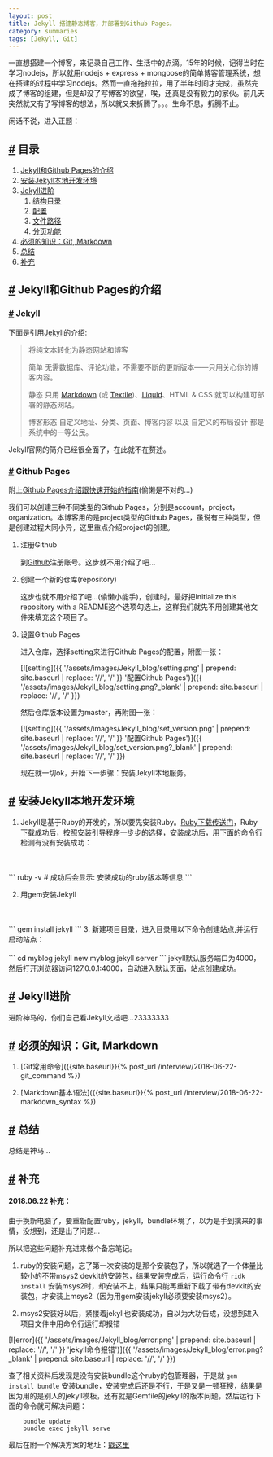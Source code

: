 ```yaml
---
layout: post
title: Jekyll 搭建静态博客，并部署到Github Pages。
category: summaries
tags: [Jekyll, Git]
---
```

一直想搭建一个博客，来记录自己工作、生活中的点滴。15年的时候，记得当时在学习nodejs，所以就用nodejs + express + mongoose的简单博客管理系统，想在搭建的过程中学习nodejs。然而一直拖拖拉拉，用了半年时间才完成，虽然完成了博客的组建，但是却没了写博客的欲望，唉，还真是没有毅力的家伙。前几天突然就又有了写博客的想法，所以就又来折腾了。。。生命不息，折腾不止。

闲话不说，进入正题：

## [#](#section) <span id="section">目录</span>
1. [Jekyll和Github Pages的介绍](#section1)
2. [安装Jekyll本地开发环境](#section2)
3. [Jekyll进阶](#section3)
    1. [结构目录](#section3.1)
    2. [配置](#section3.2)
    3. [文件路径](#section3.3)
    4. [分页功能](#section3.4)
4. [必须的知识：Git, Markdown](#section4)
5. [总结](#section5)
6. [补充](#section6)
  
## [#](#section1) <span id="section1">Jekyll和Github Pages的介绍</span>

### [#]() Jekyll

下面是引用[Jekyll](http://jekyll.com.cn/?_blank)的介绍:

> 将纯文本转化为静态网站和博客
>
> 简单 无需数据库、评论功能，不需要不断的更新版本——只用关心你的博客内容。
>
> 静态 只用 [Markdown](http://daringfireball.net/projects/markdown/?_blank) (或 [Textile](http://textile.sitemonks.com/?_blank))、[Liquid](http://wiki.shopify.com/Liquid?_blank)、HTML & CSS 就可以构建可部署的静态网站。
>
> 博客形态 自定义地址、分类、页面、博客内容 以及 自定义的布局设计 都是系统中的一等公民。

Jekyll官网的简介已经很全面了，在此就不在赘述。

### [#]() Github Pages

附上[Github Pages介绍跟快速开始的指南](https://pages.github.com/?_blank)(偷懒是不对的...)

我们可以创建三种不同类型的Github Pages，分别是account，project，organization。本博客用的是project类型的Github Pages，虽说有三种类型，但是创建过程大同小异，这里重点介绍project的创建。

1. 注册Github

    到[Github](https://github.com/?_blank)注册账号。这步就不用介绍了吧...

2. 创建一个新的仓库(repository)

    这步也就不用介绍了吧...(偷懒小能手)，创建时，最好把Initialize this repository with a README这个选项勾选上，这样我们就先不用创建其他文件来填充这个项目了。

3. 设置Github Pages

    进入仓库，选择setting来进行Github Pages的配置，附图一张：

    [![setting]({{ '/assets/images/Jekyll_blog/setting.png' | prepend: site.baseurl | replace: '//', '/' }} '配置Github Pages')]({{ '/assets/images/Jekyll_blog/setting.png?_blank' | prepend: site.baseurl | replace: '//', '/' }})

    然后仓库版本设置为master，再附图一张：

    [![setting]({{ '/assets/images/Jekyll_blog/set_version.png' | prepend: site.baseurl | replace: '//', '/' }} '配置Github Pages')]({{ '/assets/images/Jekyll_blog/set_version.png?_blank' | prepend: site.baseurl | replace: '//', '/' }})

    现在就一切ok，开始下一步骤：安装Jekyll本地服务。

## [#](#section2) <span id="section2">安装Jekyll本地开发环境</span>

1. Jekyll是基于Ruby的开发的，所以要先安装Ruby。[Ruby下载传送门](http://www.ruby-lang.org/en/downloads/?_blank)，Ruby下载成功后，按照安装引导程序一步步的选择，安装成功后，用下面的命令行检测有没有安装成功：
<br>
<br>
```
    ruby -v
    # 成功后会显示: 安装成功的ruby版本等信息
```

2. 用gem安装Jekyll
<br>
<br>
```
    gem install jekyll
```
3. 新建项目目录，进入目录用以下命令创建站点,并运行启动站点：
<br>
<br>
```
    cd myblog
    jekyll new myblog
    jekyll server
```
jekyll默认服务端口为4000，然后打开浏览器访问127.0.0.1:4000，自动进入默认页面，站点创建成功。

## [#](#section3) <span id="section3">Jekyll进阶</span>

进阶神马的，你们自己看Jekyll文档吧...23333333

## [#](#section4) <span id="section4">必须的知识：Git, Markdown</span>

1. [Git常用命令]({{site.baseurl}}{% post_url /interview/2018-06-22-git_command %})

2. [Markdown基本语法]({{site.baseurl}}{% post_url /interview/2018-06-22-markdown_syntax %})

## [#](#section5) <span id="section5">总结</span>

总结是神马...

## [#](#section6) <span id="section5">补充</span>

#### 2018.06.22  补充：

由于换新电脑了，要重新配置ruby，jekyll，bundle环境了，以为是手到擒来的事情，没想到，还是出了问题...

所以把这些问题补充进来做个备忘笔记。
    
1. ruby的安装问题，忘了第一次安装的是那个安装包了，所以就选了一个体量比较小的不带msys2 devkit的安装包，结果安装完成后，运行命令行 `ridk install` 安装msys2时，却安装不上，结果只能再重新下载了带有devkit的安装包，才安装上msys2（因为用gem安装jekyll必须要安装msys2）。

2. msys2安装好以后，紧接着jekyll也安装成功，自以为大功告成，没想到进入项目文件中用命令行运行却报错

[![error]({{ '/assets/images/Jekyll_blog/error.png' | prepend: site.baseurl | replace: '//', '/' }} 'jekyll命令报错')]({{ '/assets/images/Jekyll_blog/error.png?_blank' | prepend: site.baseurl | replace: '//', '/' }})

查了相关资料后发现是没有安装bundle这个ruby的包管理器，于是就 `gem install bundle` 安装bundle，安装完成后还是不行，于是又是一顿狂搜，结果是因为用的是别人的jekyll模板，还有就是Gemfile的jekyll的版本问题，然后运行下面的命令就可解决问题：

```
    bundle update
    bundle exec jekyll serve
```

最后在附一个解决方案的地址：[戳这里](http://idratherbewriting.com/documentation-theme-jekyll/#option2)
